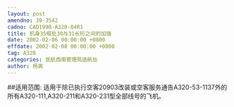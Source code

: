 ```yaml
---
layout: post
amendno: 39-3542
cadno: CAD1998-A320-04R1
title: 机身35框处30与31长桁之间的加强
date: 2002-02-06 00:00:00 +0800
effdate: 2002-02-08 00:00:00 +0800
tag: A320
categories: 民航西南管理局适航处
author: 杨爽
---
```


##适用范围:
适用于除已执行空客20903改装或空客服务通告A320-53-1137外的所有A320-111,A320-211和A320-231型全部线号的飞机。

